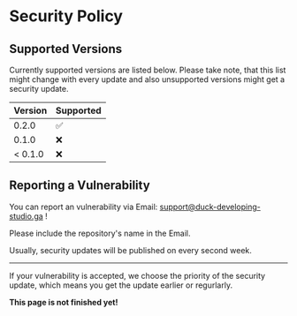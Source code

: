 # Security Policy

## Supported Versions

Currently supported versions are listed below.
Please take note, that this list might change with every update and also unsupported versions might get a security update.

| Version | Supported          |
| ------- | ------------------ |
| 0.2.0   | :white_check_mark: |
| 0.1.0   | :x: |
| < 0.1.0   | :x:                |

## Reporting a Vulnerability

You can report an vulnerability via Email: support@duck-developing-studio.ga !

Please include the repository's name in the Email.

Usually, security updates will be published on every second week.

-----------------
If your vulnerability is accepted, we choose the priority of the security update, which means you get the update earlier or regurlarly.

**This page is not finished yet!**
